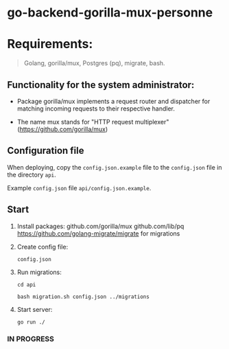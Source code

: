 # go-backend-gorilla-mux-personne

# Requirements:
>Golang, gorilla/mux, Postgres (pq), migrate, bash.

## Functionality for the system administrator:
- Package gorilla/mux implements a request router and dispatcher for matching incoming requests to their respective handler.

- The name mux stands for "HTTP request multiplexer" (https://github.com/gorilla/mux)

## Configuration file
When deploying, copy the `config.json.example` file to the `config.json` file in the directory
`api`.

Example `config.json` file `api/config.json.example`.

## Start

1. Install packages:
  github.com/gorilla/mux
  github.com/lib/pq 
  https://github.com/golang-migrate/migrate for migrations


2. Create config file:

    `config.json`
    
3. Run migrations:

    `cd api`
    
    `bash migration.sh config.json ../migrations `

4. Start server:

    `go run ./`
    
    
### IN PROGRESS
